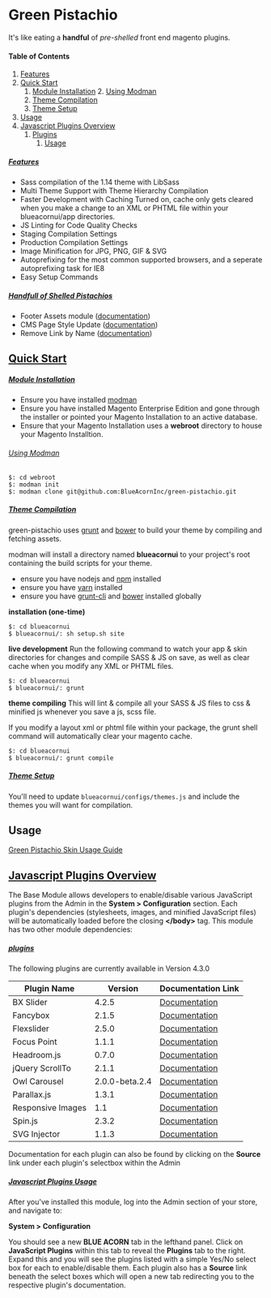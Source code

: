 # Green Pistachio

It's like eating a **handful** of _pre-shelled_ front end magento plugins.

#### Table of Contents

1. [Features](#features)
2. [Quick Start](#quickstart)
	1. [Module Installation](#module)
		2. [Using Modman](#usingmodman)
	2. [Theme Compilation](#theme)
	3. [Theme Setup](#setup)
4. [Usage](#usage)
3.	[Javascript Plugins Overview](#overview)
	1. [Plugins](#javascriptplugins)
		1. [Usage](#jspluginsusage)



##### [Features](id:features)
* Sass compilation of the 1.14 theme with LibSass
* Multi Theme Support with Theme Hierarchy Compilation
* Faster Development with Caching Turned on, cache only gets cleared when you make a change to an XML or PHTML file within your blueacornui/app directories.
* JS Linting for Code Quality Checks
* Staging Compilation Settings
* Production Compilation Settings
* Image Minification for JPG, PNG, GIF & SVG
* Autoprefixing for the most common supported browsers, and a seperate autoprefixing task for IE8
* Easy Setup Commands

##### [Handfull of Shelled Pistachios](id:pistachios)
* Footer Assets module ([documentation](https://github.com/BlueAcornInc/ba-footer-assets/tree/master))
* CMS Page Style Update ([documentation](https://github.com/BlueAcornInc/gp-cms-page-style-update/tree/master))
* Remove Link by Name ([documentation](https://github.com/BlueAcornInc/gp-remove-link-by-name/tree/master))

## [Quick Start](id:quickstart)

##### [Module Installation](id:module)
* Ensure you have installed [modman](https://github.com/colinmollenhour/modman)
* Ensure you have installed Magento Enterprise Edition and gone through the installer or pointed your Magento Installation to an active database.
* Ensure that your Magento Installation uses a **webroot** directory to house your Magento Installtion.

###### [Using Modman](id:usingmodman)

```shell
$: cd webroot
$: modman init
$: modman clone git@github.com:BlueAcornInc/green-pistachio.git
```

##### [Theme Compilation](id:theme)

green-pistachio uses [grunt](http://gruntjs.com/) and [bower](http://bower.io/) to build your theme by compiling and fetching assets.

modman will install a directory named **blueacornui** to your project's root containing the build scripts for your theme.

* ensure you have nodejs and [npm](https://www.npmjs.com/) installed
* ensure you have [yarn](https://yarnpkg.com/) installed
* ensure you have [grunt-cli](https://github.com/gruntjs/grunt-cli) and [bower](https://bower.io/) installed globally

**installation (one-time)**

```shell
$: cd blueacornui
$ blueacornui/: sh setup.sh site
```
**live development**
Run the following command to watch your app & skin directories for changes and compile SASS & JS on save, as well as clear cache when you modify any XML or PHTML files.

```shell
$: cd blueacornui
$ blueacornui/: grunt
```

**theme compiling**
This will lint & compile all your SASS & JS files to css & minified js whenever you save a js, scss file.

If you modify a layout xml or phtml file within your package, the grunt shell command will automatically clear your magento cache.

```shell
$: cd blueacornui
$ blueacornui/: grunt compile
```

##### [Theme Setup](id:setup)

You'll need to update `blueacornui/configs/themes.js` and include the themes you will want for compilation.

## Usage

[Green Pistachio Skin Usage Guide](documentation/README.MD)


## [Javascript Plugins Overview](id:overview)

The Base Module allows developers to enable/disable various JavaScript plugins from the Admin in the **System > Configuration** section. Each plugin's dependencies (stylesheets, images, and minified JavaScript files) will be automatically loaded before the closing **&lt;/body&gt;** tag. This module has two other module dependencies:

##### [plugins](id:javascriptplugins)
The following plugins are currently available in Version 4.3.0

| Plugin Name      | Version        | Documentation Link |
|------------------|----------------|--------------------|
|BX Slider         | 4.2.5          | [Documentation](https://github.com/stevenwanderski/bxslider-4)
|Fancybox          | 2.1.5          | [Documentation](http://fancyapps.com/fancybox/)
|Flexslider        | 2.5.0          | [Documentation](https://github.com/woothemes/FlexSlider)
|Focus Point       | 1.1.1          | [Documentation](https://github.com/jonom/jquery-focuspoint)
|Headroom.js       | 0.7.0          | [Documentation](https://github.com/WickyNilliams/headroom.js)
|jQuery ScrollTo   | 2.1.1          | [Documentation](https://github.com/flesler/jquery.scrollTo)
|Owl Carousel      | 2.0.0-beta.2.4 | [Documentation](https://github.com/OwlCarousel2/OwlCarousel2)
|Parallax.js       | 1.3.1          | [Documentation](http://pixelcog.github.io/parallax.js/)
|Responsive Images | 1.1            | [Documentation](https://github.com/kvendrik/responsive-images.js)
|Spin.js           | 2.3.2          | [Documentation](http://spin.js.org/)
|SVG Injector      | 1.1.3          | [Documentation](https://github.com/iconic/SVGInjector)

Documentation for each plugin can also be found by clicking on the **Source** link under each plugin's selectbox within the Admin

##### [Javascript Plugins Usage](id:jspluginsusage)
After you've installed this module, log into the Admin section of your store, and navigate to:

**System > Configuration**

You should see a new **BLUE ACORN** tab in the lefthand panel. Click on **JavaScript Plugins** within this tab to reveal the **Plugins** tab to the right. Expand this and you will see the plugins listed with a simple Yes/No select box for each to enable/disable them. Each plugin also has a **Source** link beneath the select boxes which will open a new tab redirecting you to the respective plugin's documentation.
